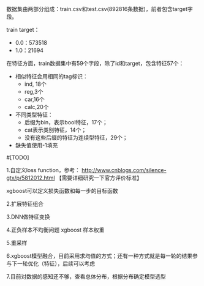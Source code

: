 数据集由两部分组成：train.csv和test.csv(892816条数据)，前者包含target字段。

train target：

* 0.0：573518
* 1.0：21694

在特征方面，train数据集中有59个字段，除了id和target，包含特征57个：

* 相似特征会用相同的tag标识：
	* ind, 18个
	* reg,3个
	* car,16个
	* calc,20个
* 不同类型特征：
	* 后缀为bin，表示bool特征，17个；
	* cat表示类别特征，14个；
	* 没有这些后缀的特征为连续型特征，29个；
* 缺失值使用-1填充



#[TODO]

1.自定义loss function，参考： http://www.cnblogs.com/silence-gtx/p/5812012.html  【需要详细研究一下官方评价标准】

xgboost可以定义损失函数和每一步的目标函数

2.扩展特征组合

3.DNN做特征变换

4.正负样本不均衡问题 xgboost 样本权重

5.重采样

6.xgboost模型融合，目前采用求均值的方式；还有一种方式就是每一轮的结果参与下一轮优化（特征），后续可以考虑


7.目前对数据的感知还不够，查看总体分布，根据分布确定模型选型











       
       